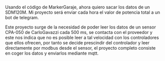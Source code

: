 Usando el código de MarkerGaraje, ahora quiero sacar los datos de un SDM120M. Mi proyecto será enviar cada hora el valor de potencia total a un bot de telegram.



Este proyecto surge de la necesidad de poder leer los datos de un sensor CPA-050 de CarloGavazzi cada 500 ms, se contacta con el proveedor y este nos indica que no es posible leer a tal velocidad con los controladores que ellos ofrecen, por tanto se decide prescindir del controlador y leer directamente por modbus desde el sensor, el proyecto completo consiste en coger los datos y enviarlos mediante mqtt.


